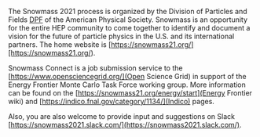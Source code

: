 The Snowmass 2021 process is organized by the Division of Particles and Fields [DPF](DPF) of the American Physical Society. Snowmass is an opportunity for the entire HEP community to come together to identify and document a vision for the future of particle physics in the U.S. and its international partners.  The home website is [https://snowmass21.org/][https://snowmass21.org/).

Snowmass Connect is a job submission service to the [https://www.opensciencegrid.org/](Open Science Grid) in support of the Energy Frontier Monte Carlo Task Force working group.  More information can be found on the [https://snowmass21.org/energy/start](Energy Frontier wiki) and [https://indico.fnal.gov/category/1134/](Indico) pages. 

Also, you are also welcome to provide input and suggestions on Slack [https://snowmass2021.slack.com/](https://snowmass2021.slack.com/). 

